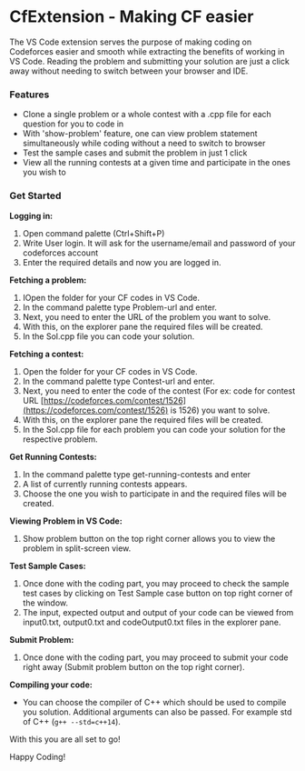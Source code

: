 # CfExtension - Making CF easier

The VS Code extension serves the purpose of making coding on Codeforces easier and smooth while extracting the benefits of working in VS Code. Reading the problem and submitting your solution are just a click away without needing to switch between your browser and IDE.

### Features

- Clone a single problem or a whole contest with a .cpp file for each question for you to code in
- With 'show-problem' feature, one can view problem statement simultaneously while coding without a need to switch to browser
- Test the sample cases and submit the problem in just 1 click
- View all the running contests at a given time and participate in the ones you wish to

### Get Started

**Logging in:** 

1. Open command palette (Ctrl+Shift+P)
2. Write User login. It will ask for the username/email and password of your codeforces account
3. Enter the required details and now you are logged in.

**Fetching a problem:**

1. IOpen the folder for your CF codes in VS Code. 
2. In the command palette type Problem-url and enter.
3. Next, you need to enter the URL of the problem you want to solve.
4. With this, on the explorer pane the required files will be created.
5. In the Sol.cpp file you can code your solution.

**Fetching a contest:**

1. Open the folder for your CF codes in VS Code. 
2. In the command palette type Contest-url and enter.
3. Next, you need to enter the code of the contest (For ex: code for contest URL [https://codeforces.com/contest/1526](https://codeforces.com/contest/1526) is 1526) you want to solve.
4. With this, on the explorer pane the required files will be created.
5. In the Sol.cpp file for each problem you can code your solution for the respective problem.

 **Get Running Contests:**

1. In the command palette type get-running-contests and enter
2. A list of currently running contests appears.
3. Choose the one you wish to participate in and the required files will be created. 

**Viewing Problem in VS Code:**

1. Show problem button on the top right corner allows you to view the problem in split-screen view.

**Test Sample Cases:**

1. Once done with the coding part, you may proceed to check the sample test cases by clicking on Test Sample case button on top right corner of the window.
2. The input, expected output and output of your code can be viewed from input0.txt, output0.txt and codeOutput0.txt files in the explorer pane.

**Submit Problem:**

1. Once done with the coding part, you may proceed to submit your code right away (Submit problem button on the top right corner).

**Compiling your code:**

- You can choose the compiler of C++ which should be used to compile you solution. Additional arguments can also be passed. For example std of C++ (`g++ --std=c++14`).

With this you are all set to go!

Happy Coding!
